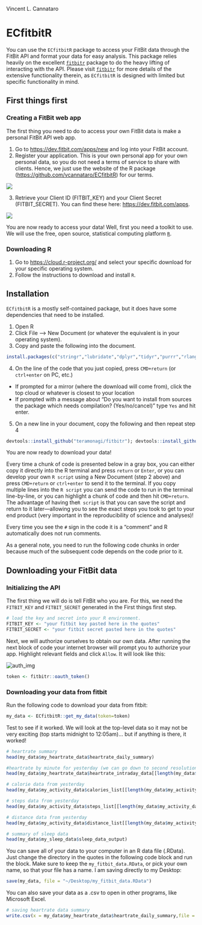 Vincent L. Cannataro

# ECfitbitR

You can use the `ECfitbitR` package to access your FitBit data through
the FitBit API and format your data for easy analysis. This package
relies heavily on the excellent
[`fitbitr`](https://github.com/teramonagi/fitbitr) package to do the
heavy lifting of interacting with the API. Please visit
[`fitbitr`](https://github.com/teramonagi/fitbitr) for more details of
the extensive functionality therein, as `ECfitbitR` is designed with
limited but specific functionality in mind.

## First things first

### Creating a FitBit web app

The first thing you need to do to access your own FitBit data is make a
personal FitBit API web app.

1.  Go to <https://dev.fitbit.com/apps/new> and log into your FitBit
    account.
2.  Register your application. This is your own personal app for your
    own personal data, so you do not need a terms of service to share
    with clients. Hence, we just use the website of the R package
    (<https://github.com/vcannataro/ECfitbitR>) for our terms.

![](man/figures/screenshot_app_options.png)

3.  Retrieve your Client ID (FITBIT\_KEY) and your Client Secret
    (FITBIT\_SECRET). You can find these here:
    <https://dev.fitbit.com/apps>.

![](man/figures/web_app_settings.png)

You are now ready to access your data\! Well, first you need a toolkit
to use. We will use the free, open source, statistical computing
platform [`R`](https://www.r-project.org/).

### Downloading R

1.  Go to <https://cloud.r-project.org/> and select your specific
    download for your specific operating system.
2.  Follow the instructions to download and install `R`.

## Installation

`ECfitbitR` is a mostly self-contained package, but it does have some
dependencies that need to be installed.

1.  Open R
2.  Click File –\> New Document (or whatever the equivalent is in your
    operating system).
3.  Copy and paste the following into the
document.

<!-- end list -->

``` r
install.packages(c("stringr","lubridate","dplyr","tidyr","purrr","rlang","httr","jsonlite","httpuv","RCurl","devtools"))
```

4.  On the line of the code that you just copied, press `CMD+return` (or
    `ctrl+enter` on PC, etc.)

<!-- end list -->

  - If prompted for a mirror (where the download will come from), click
    the top cloud or whatever is closest to your location
  - If prompted with a message about “Do you want to install from
    sources the package which needs compilation? (Yes/no/cancel)” type
    `Yes` and hit enter.

<!-- end list -->

5.  On a new line in your document, copy the following and then repeat
    step
4

<!-- end list -->

``` r
devtools::install_github("teramonagi/fitbitr"); devtools::install_github("vcannataro/ECfitbitR")
```

You are now ready to download your data\!

Every time a chunk of code is presented below in a gray box, you can
either copy it directly into the R terminal and press `return` or
`Enter`, or you can develop your own `R script` using a New Document
(step 2 above) and press `CMD+return` or `ctrl+enter` to send it to the
terminal. If you copy multiple lines into the `R script` you can send
the code to run in the terminal line-by-line, or you can highlight a
chunk of code and then hit `CMD+return`. The advantage of having the`R
script` is that you can save the script and return to it later—allowing
you to see the exact steps you took to get to your end product (very
important in the reproducibility of science and analyses)\!

Every time you see the `#` sign in the code it is a “comment” and R
automatically does not run comments.

As a general note, you need to run the following code chunks in order
because much of the subsequent code depends on the code prior to it.

## Downloading your FitBit data

### Initializing the API

The first thing we will do is tell FitBit who you are. For this, we need
the `FITBIT_KEY` and `FITBIT_SECRET` generated in the First things first
step.

``` r
# load the key and secret into your R environment. 
FITBIT_KEY <- "your fitbit key pasted here in the quotes"
FITBIT_SECRET <- "your fitbit secret pasted here in the quotes"
```

Next, we will authorize ourselves to obtain our own data. After running
the next block of code your internet browser will prompt you to
authorize your app. Highlight relevant fields and click `Allow`. It will
look like this:

![auth\_img](man/figures/authorize_screenshot.png)

``` r
token <- fitbitr::oauth_token()
```

### Downloading your data from fitbit

Run the following code to download your data from fitbit:

``` r
my_data <- ECfitbitR::get_my_data(token=token)
```

Test to see if it worked. We will look at the top-level data so it may
not be very exciting (top starts midnight to 12:05am)… but if anything
is there, it worked\!

``` r
# heartrate summary 
head(my_data$my_heartrate_data$heartrate_daily_summary)

#heartrate by minute for yesterday (we can go down to second resolution if we want in the future)
head(my_data$my_heartrate_data$heartrate_intraday_data[[length(my_data$my_heartrate_data$heartrate_intraday_data)]])

# calorie data from yesterday 
head(my_data$my_activity_data$calories_list[[length(my_data$my_activity_data$calories_list)]])

# steps data from yesterday
head(my_data$my_activity_data$steps_list[[length(my_data$my_activity_data$steps_list)]])

# distance data from yesterday
head(my_data$my_activity_data$distance_list[[length(my_data$my_activity_data$distance_list)]])

# summary of sleep data
head(my_data$my_sleep_data$sleep_data_output)
```

You can save all of your data to your computer in an R data file
(.RData). Just change the directory in the quotes in the following code
block and run the block. Make sure to keep the `my_fitbit_data.RData`,
or pick your own name, so that your file has a name. I am saving
directly to my Desktop:

``` r
save(my_data, file = "~/Desktop/my_fitbit_data.RData")
```

You can also save your data as a .csv to open in other programs, like
Microsoft Excel.

``` r
# saving heartrate data summary
write.csv(x = my_data$my_heartrate_data$heartrate_daily_summary,file = "~/Desktop/my_heartrate_data.csv", row.names = F)
```
